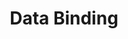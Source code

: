 ---
title: Data Binding
page_title: Drawer for Blazor | Data Binding
description: Data Binding in the Drawer for Blazor
slug: drawer-data-binding
tags: telerik,blazor,drawer,data,binding
published: True
position: 1
---